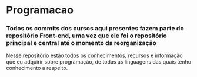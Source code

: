 # Programacao
### Todos os commits dos cursos aqui presentes fazem parte do repositório Front-end, uma vez que ele foi o repositório principal e central até o momento da reorganização

Nesse repositório estão todos os conhecimentos, recursos e informação que eu adquirir sobre programação, de todas as linguagens das quais tenho conhecimento a respeito.
